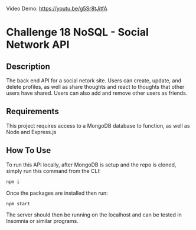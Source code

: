 Video Demo: https://youtu.be/g5Sr8tJitfA

# Challenge 18 NoSQL - Social Network API

## Description
The back end API for a social netork site. Users can create, update, and delete profiles, as well as share thoughts and react to thoughts that other users have shared. Users can also add and remove other users as friends.

## Requirements
This project requires access to a MongoDB database to function, as well as Node and Express.js

## How To Use
To run this API locally, after MongoDB is setup and the repo is cloned, simply run this command from the CLI:
```bash
npm i
```
Once the packages are installed then run:
```bash
npm start
```
The server should then be running on the localhost and can be tested in Insomnia or similar programs.
